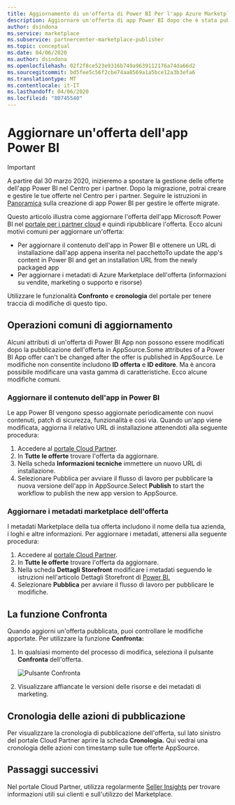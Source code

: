 ```yaml
---
title: Aggiornamento di un'offerta di Power BI Per l'app Azure Marketplace
description: Aggiornare un'offerta di app Power BI dopo che è stata pubblicata in Microsoft AppSource Marketplace.
author: dsindona
ms.service: marketplace
ms.subservice: partnercenter-marketplace-publisher
ms.topic: conceptual
ms.date: 04/06/2020
ms.author: dsindona
ms.openlocfilehash: 02f2f8ce523e9316b749a9639112176a74da66d2
ms.sourcegitcommit: bd5fee5c56f2cbe74aa8569a1a5bce12a3b3efa6
ms.translationtype: MT
ms.contentlocale: it-IT
ms.lasthandoff: 04/06/2020
ms.locfileid: "80745540"
---
```

# <a name="update-a-power-bi-app-offer"></a>Aggiornare un'offerta dell'app Power BI

>[!Important]
>A partire dal 30 marzo 2020, inizieremo a spostare la gestione delle offerte dell'app Power BI nel Centro per i partner. Dopo la migrazione, potrai creare e gestire le tue offerte nel Centro per i partner. Seguire le istruzioni in [Panoramica](https://aka.ms/AzureCreatePBIServiceApp) sulla creazione di app Power BI per gestire le offerte migrate.

Questo articolo illustra come aggiornare l'offerta dell'app Microsoft Power BI nel [portale per i partner cloud](https://cloudpartner.azure.com/) e quindi ripubblicare l'offerta. Ecco alcuni motivi comuni per aggiornare un'offerta:

- Per aggiornare il contenuto dell'app in Power BI e ottenere un URL di installazione dall'app appena inserita nel pacchettoTo update the app's content in Power BI and get an installation URL from the newly packaged app
- Per aggiornare i metadati di Azure Marketplace dell'offerta (informazioni su vendite, marketing o supporto e risorse)
 
Utilizzare le funzionalità **Confronto** e **cronologia** del portale per tenere traccia di modifiche di questo tipo.

## <a name="common-update-operations"></a>Operazioni comuni di aggiornamento

Alcuni attributi di un'offerta di Power BI App non possono essere modificati dopo la pubblicazione dell'offerta in AppSource.Some attributes of a Power BI App offer can't be changed after the offer is published in AppSource. Le modifiche non consentite includono **ID offerta** e **ID editore**. Ma è ancora possibile modificare una vasta gamma di caratteristiche. Ecco alcune modifiche comuni.

### <a name="update-app-content-in-power-bi"></a>Aggiornare il contenuto dell'app in Power BI

Le app Power BI vengono spesso aggiornate periodicamente con nuovi contenuti, patch di sicurezza, funzionalità e così via. Quando un'app viene modificata, aggiorna il relativo URL di installazione attenendoti alla seguente procedura:

1.  Accedere al [portale Cloud Partner](https://cloudpartner.azure.com/).
2.  In **Tutte le offerte** trovare l'offerta da aggiornare.
3.  Nella scheda **Informazioni tecniche** immettere un nuovo URL di installazione.
4.  Selezionare Pubblica per avviare il flusso di lavoro per pubblicare la nuova versione dell'app in AppSource.Select **Publish** to start the workflow to publish the new app version to AppSource.


### <a name="update-the-offers-marketplace-metadata"></a>Aggiornare i metadati marketplace dell'offerta

I metadati Marketplace della tua offerta includono il nome della tua azienda, i loghi e altre informazioni. Per aggiornare i metadati, attenersi alla seguente procedura:

1.  Accedere al [portale Cloud Partner](https://cloudpartner.azure.com/).
2.  In **Tutte le offerte** trovare l'offerta da aggiornare.
3.  Nella scheda **Dettagli Storefront** modificare i metadati seguendo le istruzioni nell'articolo Dettagli Storefront di [Power BI.](./cpp-storefront-details-tab.md)
4.  Selezionare **Pubblica** per avviare il flusso di lavoro per pubblicare le modifiche.


## <a name="the-compare-feature"></a>La funzione Confronta

Quando aggiorni un'offerta pubblicata, puoi controllare le modifiche apportate. Per utilizzare la funzione **Confronta:**

1.  In qualsiasi momento del processo di modifica, seleziona il pulsante **Confronta** dell'offerta.

    ![Pulsante Confronta](./media/compare-feature-button.png)

2.  Visualizzare affiancate le versioni delle risorse e dei metadati di marketing.


## <a name="history-of-publishing-actions"></a>Cronologia delle azioni di pubblicazione

Per visualizzare la cronologia di pubblicazione dell'offerta, sul lato sinistro del portale Cloud Partner aprire la scheda **Cronologia.** Qui vedrai una cronologia delle azioni con timestamp sulle tue offerte AppSource.

## <a name="next-steps"></a>Passaggi successivi

Nel portale Cloud Partner, utilizza regolarmente [Seller Insights](../../cloud-partner-portal-orig/si-getting-started.md) per trovare informazioni utili sui clienti e sull'utilizzo del Marketplace.  
